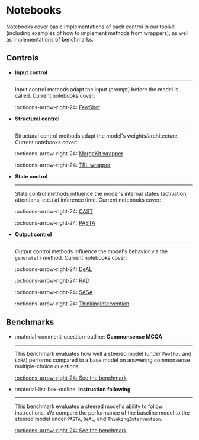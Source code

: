 # Notebooks

Notebooks cover basic implementations of each control in our toolkit (including examples of how to implement methods
from wrappers), as well as implementations of benchmarks.

## Controls

<div class="grid cards" markdown>

-   __Input control__

    ---

    Input control methods adapt the input (prompt) before the model is called. Current notebooks cover:

    :octicons-arrow-right-24: [FewShot](./controls/few_shot.ipynb)

-   __Structural control__

    ---

    Structural control methods adapt the model's weights/architecture. Current notebooks cover:

    :octicons-arrow-right-24: [MergeKit wrapper](./controls/mergekit_wrapper.ipynb)

    :octicons-arrow-right-24: [TRL wrapper](./controls/trl_wrapper.ipynb)

-   __State control__

    ---

    State control methods influence the model's internal states (activation, attentions, etc.) at inference time. Current notebooks cover:

    :octicons-arrow-right-24: [CAST](./controls/cast.ipynb)

    :octicons-arrow-right-24: [PASTA](./controls/pasta.ipynb)

-   __Output control__

    ---

    Output control methods influence the model's behavior via the `generate()` method. Current notebooks cover:

    :octicons-arrow-right-24: [DeAL](./controls/deal.ipynb)

    :octicons-arrow-right-24: [RAD](./controls/rad.ipynb)

    :octicons-arrow-right-24: [SASA](./controls/sasa.ipynb)

    :octicons-arrow-right-24: [ThinkingIntervention](./controls/thinking_intervention.ipynb)


</div>


## Benchmarks

<div class="grid cards" markdown>

-   :material-comment-question-outline:  __Commonsense MCQA__

    ---

    This benchmark evaluates how well a steered model (under `FewShot` and `LoRA`) performs compared to a base model on
    answering commonsense multiple-choice questions.

    [:octicons-arrow-right-24: See the benchmark](./benchmarks/commonsense_mcqa/commonsense_mcqa.ipynb)

-   :material-list-box-outline:  __Instruction following__

    ---

    This benchmark evaluates a steered model's ability to follow instructions. We compare the performance of the
    baseline model to the steered model under `PASTA`, `DeAL`, and `ThinkingIntervention`.

    [:octicons-arrow-right-24: See the benchmark](./benchmarks/instruction_following/instruction_following.ipynb)

</div>

